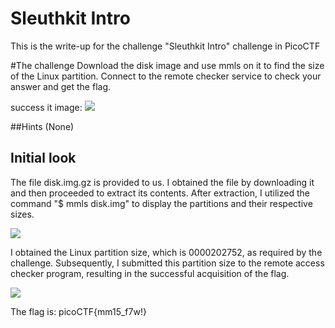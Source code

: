 # Sleuthkit Intro
This is the write-up for the challenge "Sleuthkit Intro" challenge in PicoCTF

#The challenge
Download the disk image and use mmls on it to find the size of the Linux partition. Connect to the remote checker service to check your answer and get the flag.

success it image:
![](img/3.png)

##Hints
(None)


## Initial look
The file disk.img.gz is provided to us. I obtained the file by downloading it and then proceeded to extract its contents. After extraction, I utilized the command "$ mmls disk.img" to display the partitions and their respective sizes.

![](img/1.png)

I obtained the Linux partition size, which is 0000202752, as required by the challenge. Subsequently, I submitted this partition size to the remote access checker program, resulting in the successful acquisition of the flag.

![](img/2.png)

The flag is: picoCTF{mm15_f7w!}
